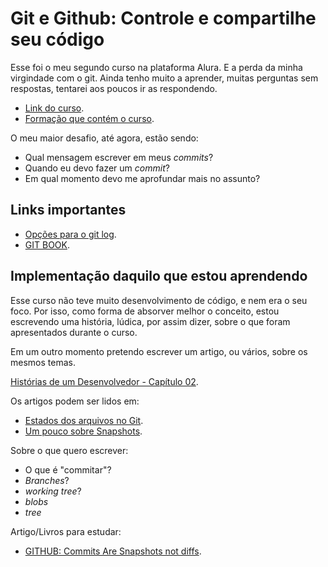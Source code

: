 # Git e Github: Controle e compartilhe seu código

Esse foi o meu segundo curso na plataforma Alura. E a perda da minha virgindade com o git.
Ainda tenho muito a aprender, muitas perguntas sem respostas, tentarei aos poucos ir 
as respondendo.

* [Link do curso](https://www.alura.com.br/curso-online-git-github-controle-de-versao).
* [Formação que contém o curso](https://www.alura.com.br/formacao-carreira-tester-qa).

O meu maior desafio, até agora, estão sendo:
* Qual mensagem escrever em meus *commits*?
* Quando eu devo fazer um *commit*?
* Em qual momento devo me aprofundar mais no assunto?

## Links importantes
* [Opções para o git log](https://devhints.io/git-log).
* [GIT BOOK](https://git-scm.com/book/pt-br/v2).

## Implementação daquilo que estou aprendendo
Esse curso não teve muito desenvolvimento de código, e nem era o seu foco. Por isso,
como forma de absorver melhor o conceito, estou escrevendo uma história, lúdica, por 
assim dizer, sobre o que foram apresentados durante o curso. 

Em um outro momento pretendo escrever um artigo, ou vários, sobre os mesmos temas.

[Histórias de um Desenvolvedor - Capítulo 02](HistoriasDeUmDesenvolvedor-Capitulo02.md).

Os artigos podem ser lidos em:

* [Estados dos arquivos no Git](ARTIGO_Status_Git.md).
* [Um pouco sobre Snapshots](ARTIGO_ExplicandoSnapshot.md).


Sobre o que quero escrever:
* O que é "commitar"?
* *Branches*?
* *working tree*?
* *blobs*
* *tree*

Artigo/Livros para estudar:
* [GITHUB: Commits Are Snapshots not diffs](https://github.blog/2020-12-17-commits-are-snapshots-not-diffs/).